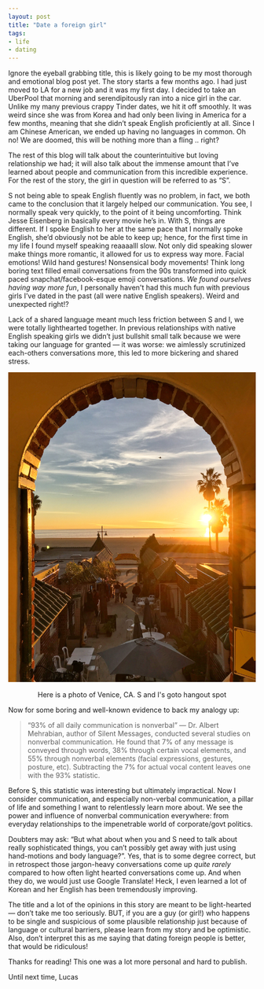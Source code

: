 ```yaml
---
layout: post
title: "Date a foreign girl"
tags:
- life
- dating
---
```


Ignore the eyeball grabbing title, this is likely going to be my most thorough and emotional blog post yet. The story starts a few months ago. I had just moved to LA for a new job and it was my first day. I decided to take an UberPool that morning and serendipitously ran into a nice girl in the car. Unlike my many previous crappy Tinder dates, we hit it off smoothly. It was weird since she was from Korea and had only been living in America for a few months, meaning that she didn’t speak English proficiently at all. Since I am Chinese American, we ended up having no languages in common. Oh no! We are doomed, this will be nothing more than a fling .. right?

The rest of this blog will talk about the counterintuitive but loving relationship we had; it will also talk about the immense amount that I’ve learned about people and communication from this incredible experience. For the rest of the story, the girl in question will be referred to as “S”.

S not being able to speak English fluently was no problem, in fact, we both came to the conclusion that it largely helped our communication. You see, I normally speak very quickly, to the point of it being uncomforting. Think Jesse Eisenberg in basically every movie he’s in. With S, things are different. If I spoke English to her at the same pace that I normally spoke English, she’d obviously not be able to keep up; hence, for the first time in my life I found myself speaking reaaaalll slow. Not only did speaking slower make things more romantic, it allowed for us to express way more. Facial emotions! Wild hand gestures! Nonsensical body movements! Think long boring text filled email conversations from the 90s transformed into quick paced snapchat/facebook-esque emoji conversations. *We found ourselves having way more fun*, I personally haven't had this much fun with previous girls I’ve dated in the past (all were native English speakers). Weird and unexpected right!? 

Lack of a shared language meant much less friction between S and I, we were totally lighthearted together. In previous relationships with native English speaking girls we didn’t just bullshit small talk because we were taking our language for granted — it was worse: we aimlessly scrutinized each-others conversations more, this led to more bickering and shared stress.

![Here is a photo of Venice, CA. S and I's goto hangout spot](/images/venice.jpg)
<center><span class="img-subtitle">Here is a photo of Venice, CA. S and I's goto hangout spot</span></center>

Now for some boring and well-known evidence to back my analogy up:

> “93% of all daily communication is nonverbal” — Dr. Albert Mehrabian, author of Silent Messages, conducted several studies on nonverbal communication. He found that 7% of any message is conveyed through words, 38% through certain vocal elements, and 55% through nonverbal elements (facial expressions, gestures, posture, etc). Subtracting the 7% for actual vocal content leaves one with the 93% statistic.

Before S, this statistic was interesting but ultimately impractical. Now I consider communication, and especially non-verbal communication, a pillar of life and something I want to relentlessly learn more about. We see the power and influence of nonverbal communication everywhere: from everyday relationships to the impenetrable world of corporate/govt politics.

Doubters may ask: “But what about when you and S need to talk about really sophisticated things, you can’t possibly get away with just using hand-motions and body language?”. Yes, that is to some degree correct, but in retrospect those jargon-heavy conversations come up *quite rarely* compared to how often light hearted conversations come up. And when they do, we would just use Google Translate! Heck, I even learned a lot of Korean and her English has been tremendously improving.

The title and a lot of the opinions in this story are meant to be light-hearted — don’t take me too seriously. BUT, if you are a guy (or girl!) who happens to be single and suspicious of some plausible relationship just because of language or cultural barriers, please learn from my story and be optimistic. Also, don’t interpret this as me saying that dating foreign people is better, that would be ridiculous!

Thanks for reading!
This one was a lot more personal and hard to publish.

Until next time, Lucas
